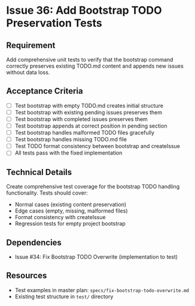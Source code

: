 # Issue 36: Add Bootstrap TODO Preservation Tests

## Requirement
Add comprehensive unit tests to verify that the bootstrap command correctly preserves existing TODO.md content and appends new issues without data loss.

## Acceptance Criteria
- [ ] Test bootstrap with empty TODO.md creates initial structure
- [ ] Test bootstrap with existing pending issues preserves them
- [ ] Test bootstrap with completed issues preserves them
- [ ] Test bootstrap appends at correct position in pending section
- [ ] Test bootstrap handles malformed TODO files gracefully
- [ ] Test bootstrap handles missing TODO.md file
- [ ] Test TODO format consistency between bootstrap and createIssue
- [ ] All tests pass with the fixed implementation

## Technical Details
Create comprehensive test coverage for the bootstrap TODO handling functionality. Tests should cover:
- Normal cases (existing content preservation)
- Edge cases (empty, missing, malformed files)
- Format consistency with createIssue
- Regression tests for empty project bootstrap

## Dependencies
- Issue #34: Fix Bootstrap TODO Overwrite (implementation to test)

## Resources
- Test examples in master plan: `specs/fix-bootstrap-todo-overwrite.md`
- Existing test structure in `test/` directory
